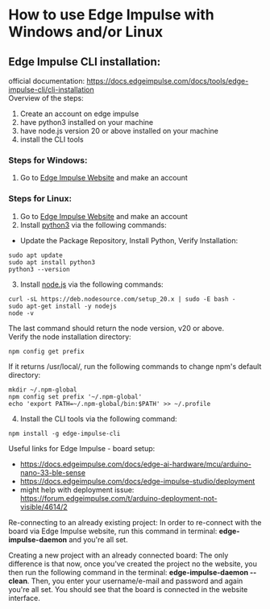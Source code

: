 # How to use Edge Impulse with Windows and/or Linux


## Edge Impulse CLI installation:

official documentation: https://docs.edgeimpulse.com/docs/tools/edge-impulse-cli/cli-installation <br/> 
Overview of the steps:
1. Create an account on edge impulse
2. have python3 installed on your machine
3. have node.js version 20 or above installed on your machine
4. install the CLI tools

### Steps for Windows:

1. Go to [Edge Impulse Website](https://studio.edgeimpulse.com/login) and make an account

### Steps for Linux:

1. Go to [Edge Impulse Website](https://studio.edgeimpulse.com/login) and make an account
2. Install [python3](https://phoenixnap.com/kb/how-to-install-python-3-ubuntu) via the following commands: <br/> 
 - Update the Package Repository, Install Python, Verify Installation:<br/>
```
sudo apt update
sudo apt install python3
python3 --version
```

3. Install [node.js]() via the following commands:
```
curl -sL https://deb.nodesource.com/setup_20.x | sudo -E bash -
sudo apt-get install -y nodejs
node -v
```
The last command should return the node version, v20 or above. <br/>
Verify the node installation directory:
```
npm config get prefix
```
If it returns /usr/local/, run the following commands to change npm's default directory:
```
mkdir ~/.npm-global
npm config set prefix '~/.npm-global'
echo 'export PATH=~/.npm-global/bin:$PATH' >> ~/.profile
```
4. Install the CLI tools via the following command: 
```
npm install -g edge-impulse-cli
```



Useful links for Edge Impulse - board setup:
- https://docs.edgeimpulse.com/docs/edge-ai-hardware/mcu/arduino-nano-33-ble-sense
- https://docs.edgeimpulse.com/docs/edge-impulse-studio/deployment
- might help with deployment issue: https://forum.edgeimpulse.com/t/arduino-deployment-not-visible/4614/2

Re-connecting to an already existing project:
  In order to re-connect with the board via Edge Impulse website, run this command in terminal: **edge-impulse-daemon** and you're all set.

Creating a new project with an already connected board:
  The only difference is that now, once you've created the project no the website, you then run the following command in the terminal: **edge-impulse-daemon --clean**. Then, you enter your username/e-mail and password and again you're all set. You should see that the board is connected in the website interface.
